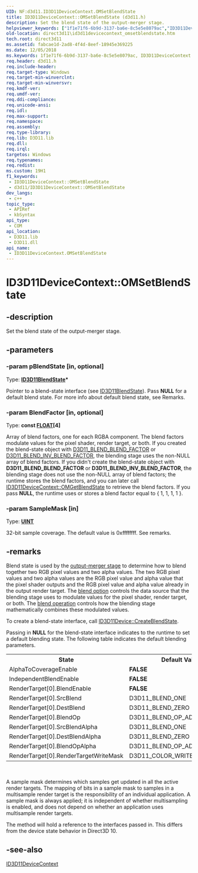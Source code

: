 ```yaml
---
UID: NF:d3d11.ID3D11DeviceContext.OMSetBlendState
title: ID3D11DeviceContext::OMSetBlendState (d3d11.h)
description: Set the blend state of the output-merger stage.
helpviewer_keywords: ["1f1e71f6-6b9d-3137-ba6e-8c5e5e8079ac","ID3D11DeviceContext interface [Direct3D 11]","OMSetBlendState method","ID3D11DeviceContext.OMSetBlendState","ID3D11DeviceContext::OMSetBlendState","OMSetBlendState","OMSetBlendState method [Direct3D 11]","OMSetBlendState method [Direct3D 11]","ID3D11DeviceContext interface","d3d11/ID3D11DeviceContext::OMSetBlendState","direct3d11.id3d11devicecontext_omsetblendstate"]
old-location: direct3d11\id3d11devicecontext_omsetblendstate.htm
tech.root: direct3d11
ms.assetid: fabcae1d-2ad8-4f4d-8eef-18945e369225
ms.date: 12/05/2018
ms.keywords: 1f1e71f6-6b9d-3137-ba6e-8c5e5e8079ac, ID3D11DeviceContext interface [Direct3D 11],OMSetBlendState method, ID3D11DeviceContext.OMSetBlendState, ID3D11DeviceContext::OMSetBlendState, OMSetBlendState, OMSetBlendState method [Direct3D 11], OMSetBlendState method [Direct3D 11],ID3D11DeviceContext interface, d3d11/ID3D11DeviceContext::OMSetBlendState, direct3d11.id3d11devicecontext_omsetblendstate
req.header: d3d11.h
req.include-header: 
req.target-type: Windows
req.target-min-winverclnt: 
req.target-min-winversvr: 
req.kmdf-ver: 
req.umdf-ver: 
req.ddi-compliance: 
req.unicode-ansi: 
req.idl: 
req.max-support: 
req.namespace: 
req.assembly: 
req.type-library: 
req.lib: D3D11.lib
req.dll: 
req.irql: 
targetos: Windows
req.typenames: 
req.redist: 
ms.custom: 19H1
f1_keywords:
 - ID3D11DeviceContext::OMSetBlendState
 - d3d11/ID3D11DeviceContext::OMSetBlendState
dev_langs:
 - c++
topic_type:
 - APIRef
 - kbSyntax
api_type:
 - COM
api_location:
 - D3D11.lib
 - D3D11.dll
api_name:
 - ID3D11DeviceContext.OMSetBlendState
---
```


# ID3D11DeviceContext::OMSetBlendState


## -description

Set the blend state of the output-merger stage.

## -parameters

### -param pBlendState [in, optional]

Type: <b><a href="https://docs.microsoft.com/windows/desktop/api/d3d11/nn-d3d11-id3d11blendstate">ID3D11BlendState</a>*</b>

Pointer to a blend-state interface (see <a href="https://docs.microsoft.com/windows/desktop/api/d3d11/nn-d3d11-id3d11blendstate">ID3D11BlendState</a>). Pass <b>NULL</b> for a default blend state. For more info about default blend state, see Remarks.

### -param BlendFactor [in, optional]

Type: <b>const <a href="https://docs.microsoft.com/windows/desktop/WinProg/windows-data-types">FLOAT</a>[4]</b>

Array of blend factors, one for each RGBA component. The blend factors modulate values for the pixel shader, render target, or both. If you created  the blend-state object with <a href="https://docs.microsoft.com/windows/desktop/api/d3d11/ne-d3d11-d3d11_blend">D3D11_BLEND_BLEND_FACTOR</a> or <a href="https://docs.microsoft.com/windows/desktop/api/d3d11/ne-d3d11-d3d11_blend">D3D11_BLEND_INV_BLEND_FACTOR</a>, the blending stage uses the non-NULL array of blend factors. If you didn't create the blend-state object with <b>D3D11_BLEND_BLEND_FACTOR</b> or <b>D3D11_BLEND_INV_BLEND_FACTOR</b>, the blending stage does not use the non-NULL array of blend factors; the runtime stores the blend factors, and you can later call <a href="https://docs.microsoft.com/windows/desktop/api/d3d11/nf-d3d11-id3d11devicecontext-omgetblendstate">ID3D11DeviceContext::OMGetBlendState</a> to retrieve the blend factors. If you pass <b>NULL</b>, the runtime uses or stores a blend factor equal to { 1, 1, 1, 1 }.

### -param SampleMask [in]

Type: <b><a href="https://docs.microsoft.com/windows/desktop/WinProg/windows-data-types">UINT</a></b>

32-bit sample coverage. The default value is 0xffffffff. See remarks.

## -remarks

Blend state is used by the <a href="https://docs.microsoft.com/windows/desktop/direct3d11/d3d10-graphics-programming-guide-output-merger-stage">output-merger stage</a> to determine how to blend together two RGB pixel values and two alpha values. The two RGB pixel values and two alpha values are the RGB pixel value and alpha value that the pixel shader outputs and the RGB pixel value and alpha value already in the output render target. The <a href="https://docs.microsoft.com/windows/desktop/api/d3d11/ne-d3d11-d3d11_blend">blend option</a> controls the data source that the blending stage uses to modulate values for the pixel shader, render target, or both. The <a href="https://docs.microsoft.com/windows/desktop/api/d3d11/ne-d3d11-d3d11_blend_op">blend operation</a> controls how the blending stage mathematically combines these modulated values.

To create a blend-state interface, call <a href="https://docs.microsoft.com/windows/desktop/api/d3d11/nf-d3d11-id3d11device-createblendstate">ID3D11Device::CreateBlendState</a>.

Passing in <b>NULL</b> for the blend-state interface indicates to the runtime to set a default blending state.  The following table indicates the default blending parameters.

<table>
<tr>
<th>State</th>
<th>Default Value</th>
</tr>
<tr>
<td>AlphaToCoverageEnable</td>
<td><b>FALSE</b></td>
</tr>
<tr>
<td>IndependentBlendEnable</td>
<td><b>FALSE</b></td>
</tr>
<tr>
<td>RenderTarget[0].BlendEnable</td>
<td><b>FALSE</b></td>
</tr>
<tr>
<td>RenderTarget[0].SrcBlend</td>
<td>D3D11_BLEND_ONE</td>
</tr>
<tr>
<td>RenderTarget[0].DestBlend</td>
<td>D3D11_BLEND_ZERO</td>
</tr>
<tr>
<td>RenderTarget[0].BlendOp</td>
<td>D3D11_BLEND_OP_ADD</td>
</tr>
<tr>
<td>RenderTarget[0].SrcBlendAlpha</td>
<td>D3D11_BLEND_ONE</td>
</tr>
<tr>
<td>RenderTarget[0].DestBlendAlpha</td>
<td>D3D11_BLEND_ZERO</td>
</tr>
<tr>
<td>RenderTarget[0].BlendOpAlpha</td>
<td>D3D11_BLEND_OP_ADD</td>
</tr>
<tr>
<td>RenderTarget[0].RenderTargetWriteMask</td>
<td>D3D11_COLOR_WRITE_ENABLE_ALL</td>
</tr>
</table>
 

A sample mask determines which samples get updated in all the active render targets. The mapping of bits in a sample mask to samples in a multisample render target is the responsibility of an individual application. A sample mask is always applied; it is independent of whether multisampling is enabled, and does not depend on whether an application uses multisample render targets.

The method will hold a reference to the interfaces passed in.
      This differs from the device state behavior in Direct3D 10.

## -see-also

<a href="https://docs.microsoft.com/windows/desktop/api/d3d11/nn-d3d11-id3d11devicecontext">ID3D11DeviceContext</a>

